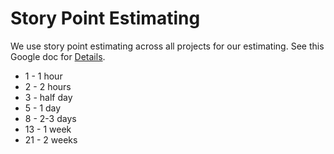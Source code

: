 # Story Point Estimating

We use story point estimating across all projects for our estimating.
See this Google doc for [Details](https://docs.google.com/document/d/1WNHs7oU77lljj0ufPkDTMcHtxCoNFHydUkZh4XM8yjA/edit).

- 1 - 1 hour
- 2 - 2 hours
- 3 - half day
- 5 - 1 day
- 8 - 2-3 days
- 13 - 1 week
- 21 - 2 weeks

